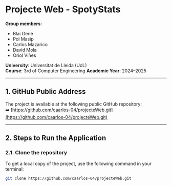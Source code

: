 # Projecte Web - SpotyStats
**Group members**:  
- Blai Gené  
- Pol Masip  
- Carlos Mazarico  
- David Mola  
- Oriol Viñes  

**University**: Universitat de Lleida (UdL)  
**Course**: 3rd of Computer Engineering 
**Academic Year**: 2024–2025  

---

## 1. GitHub Public Address

The project is available at the following public GitHub repository:  
➡️ [https://github.com/caarlos-04/projecteWeb.git](https://github.com/caarlos-04/projecteWeb.git)

---

## 2. Steps to Run the Application

### 2.1. Clone the repository

To get a local copy of the project, use the following command in your terminal:

```bash
git clone https://github.com/caarlos-04/projecteWeb.git